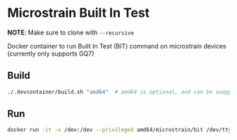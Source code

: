 # Microstrain Built In Test

**NOTE**: Make sure to clone with `--recursive`

Docker container to run Built In Test (BIT) command on microstrain devices (currently only supports GQ7)

## Build

```bash
./.devcontainer/build.sh "amd64"  # amd64 is optional, and can be swapped out for whatever arch you want to build for
```

## Run
```bash
docker run -it -v /dev:/dev --privileged amd64/microstrain/bit /dev/ttyACM0 115200  # Swap out amd64 for whatever architecture was chosen at build time
```
